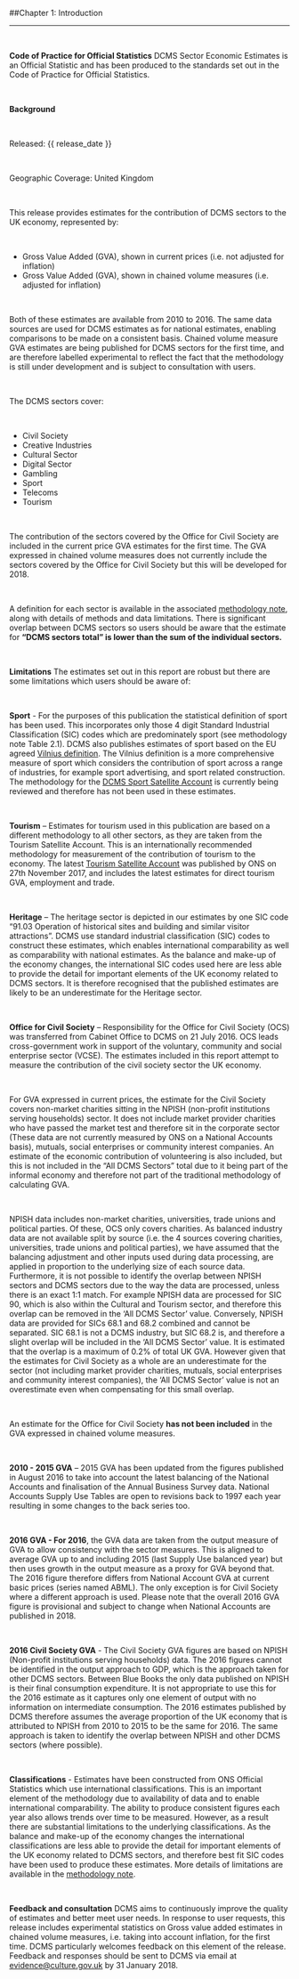 ##Chapter 1:	Introduction
***

&nbsp;

**Code of Practice for Official Statistics**
DCMS Sector Economic Estimates is an Official Statistic and has been produced to the standards set out in the Code of Practice for Official Statistics.

&nbsp;

**Background**

&nbsp;

Released: {{ release_date }}

&nbsp;

Geographic Coverage: United Kingdom 

&nbsp;

This release provides estimates for the contribution of DCMS sectors to the UK economy, represented by:

&nbsp;

* Gross Value Added (GVA), shown in current prices (i.e. not adjusted for inflation)
* Gross Value Added (GVA), shown in chained volume measures (i.e. adjusted for inflation)

&nbsp;

Both of these estimates are available from 2010 to 2016. The same data sources are used for DCMS estimates as for national estimates, enabling comparisons to be made on a consistent basis. Chained volume measure GVA estimates are being published for DCMS sectors for the first time, and are therefore labelled experimental to reflect the fact that the methodology is still under development and is subject to consultation with users. 

&nbsp;

The DCMS sectors cover:

&nbsp;

* Civil Society
* Creative Industries
* Cultural Sector
* Digital Sector
* Gambling
* Sport
* Telecoms
* Tourism

&nbsp;

The contribution of the sectors covered by the Office for Civil Society are included in the current price GVA estimates for the first time. The GVA expressed in chained volume measures does not currently include the sectors covered by the Office for Civil Society but this will be developed for 2018. 

&nbsp;

A definition for each sector is available in the associated [methodology note](https://www.gov.uk/government/publications/dcms-sectors-economic-estimates-methodology), along with details of methods and data limitations. There is significant overlap between DCMS sectors so users should be aware that the estimate for **“DCMS sectors total” is lower than the sum of the individual sectors.**

&nbsp;

**Limitations**
The estimates set out in this report are robust but there are some limitations which users should be aware of:

&nbsp;

**Sport** - For the purposes of this publication the statistical definition of sport has been used. This incorporates only those 4 digit Standard Industrial Classification (SIC) codes which are predominately sport (see methodology note Table 2.1). DCMS also publishes estimates of sport based on the EU agreed [Vilnius definition](https://ec.europa.eu/eurostat/documents/6921402/0/Vilnius+Definition+Sport+CPA2008+official+2013_09_19.pdf). The Vilnius definition is a more comprehensive measure of sport which considers the contribution of sport across a range of industries, for example sport advertising, and sport related construction. The methodology for the [DCMS Sport Satellite Account](https://www.gov.uk/government/collections/sport-satellite-account-for-the-uk-statistics) is currently being reviewed and therefore has not been used in these estimates.

&nbsp;

**Tourism** – Estimates for tourism used in this publication are based on a different methodology to all other sectors, as they are taken from the Tourism Satellite Account. This is an internationally recommended methodology for measurement of the contribution of tourism to the economy. The latest [Tourism Satellite Account](https://www.ons.gov.uk/releases/theuktourismsatelliteaccountuktsa2015) was published by ONS on 27th November 2017, and includes the latest estimates for direct tourism GVA, employment and trade.

&nbsp;

**Heritage** – The heritage sector is depicted in our estimates by one SIC code “91.03 Operation of historical sites and building and similar visitor attractions”. DCMS use standard industrial classification (SIC) codes to construct these estimates, which enables international comparability as well as comparability with national estimates. As the balance and make-up of the economy changes, the international SIC codes used here are less able to provide the detail for important elements of the UK economy related to DCMS sectors. It is therefore recognised that the published estimates are likely to be an underestimate for the Heritage sector.

&nbsp;

**Office for Civil Society** – Responsibility for the Office for Civil Society (OCS) was transferred from Cabinet Office to DCMS on 21 July 2016. OCS leads cross-government work in support of the voluntary, community and social enterprise sector (VCSE). The estimates included in this report attempt to measure the contribution of the civil society sector the UK economy. 

&nbsp;

For GVA expressed in current prices, the estimate for the Civil Society covers non-market charities sitting in the NPISH (non-profit institutions serving households) sector. It does not include market provider charities who have passed the market test and therefore sit in the corporate sector (These data are not currently measured by ONS on a National Accounts basis), mutuals, social enterprises or community interest companies. An estimate of the economic contribution of volunteering is also included, but this is not included in the “All DCMS Sectors” total due to it being part of the informal economy and therefore not part of the traditional methodology of calculating GVA. 

&nbsp;

NPISH data includes non-market charities, universities, trade unions and political parties. Of these, OCS only covers charities. As balanced industry data are not available split by source (i.e. the 4 sources covering charities, universities, trade unions and political parties), we have assumed that the balancing adjustment and other inputs used during data processing, are applied in proportion to the underlying size of each source data. Furthermore, it is not possible to identify the overlap between NPISH sectors and DCMS sectors due to the way the data are processed, unless there is an exact 1:1 match. For example NPISH data are processed for SIC 90, which is also within the Cultural and Tourism sector, and therefore this overlap can be removed in the ‘All DCMS Sector’ value. Conversely, NPISH data are provided for SICs 68.1 and 68.2 combined and cannot be separated. SIC 68.1 is not a DCMS industry, but SIC 68.2 is, and therefore a slight overlap will be included in the ‘All DCMS Sector’ value.  It is estimated that the overlap is a maximum of 0.2% of total UK GVA. However given that the estimates for Civil Society as a whole are an underestimate for the sector (not including market provider charities, mutuals, social enterprises and community interest companies), the ‘All DCMS Sector’ value is not an overestimate even when compensating for this small overlap.	

&nbsp;

An estimate for the Office for Civil Society **has not been included** in the GVA expressed in chained volume measures.

&nbsp;

**2010 - 2015 GVA** – 2015 GVA has been updated from the figures published in August 2016 to take into account the latest balancing of the National Accounts and finalisation of the Annual Business Survey data. National Accounts Supply Use Tables are open to revisions back to 1997 each year resulting in some changes to the back series too. 

&nbsp;

**2016 GVA - For 2016**, the GVA data are taken from the output measure of GVA to allow consistency with the sector measures. This is aligned to average GVA up to and including 2015 (last Supply Use balanced year) but then uses growth in the output measure as a proxy for GVA beyond that. The 2016 figure therefore differs from National Account GVA at current basic prices (series named ABML). The only exception is for Civil Society where a different approach is used. Please note that the overall 2016 GVA figure is provisional and subject to change when National Accounts are published in 2018.

&nbsp;

**2016 Civil Society GVA** - The Civil Society GVA figures are based on NPISH (Non-profit institutions serving households) data. The 2016 figures cannot be identified in the output approach to GDP, which is the approach taken for other DCMS sectors. Between Blue Books the only data published on NPISH is their final consumption expenditure. It is not appropriate to use this for the 2016 estimate as it captures only one element of output with no information on intermediate consumption. The 2016 estimates published by DCMS therefore assumes the average proportion of the UK economy that is attributed to NPISH from 2010 to 2015 to be the same for 2016. The same approach is taken to identify the overlap between NPISH and other DCMS sectors (where possible).  

&nbsp;

**Classifications** - Estimates have been constructed from ONS Official Statistics which use international classifications. This is an important element of the methodology due to availability of data and to enable international comparability. The ability to produce consistent figures each year also allows trends over time to be measured. However, as a result there are substantial limitations to the underlying classifications. As the balance and make-up of the economy changes the international classifications are less able to provide the detail for important elements of the UK economy related to DCMS sectors, and therefore best fit SIC codes have been used to produce these estimates. 
More details of limitations are available in the [methodology note](https://www.gov.uk/government/publications/dcms-sectors-economic-estimates-methodology). 

&nbsp;

**Feedback and consultation**
DCMS aims to continuously improve the quality of estimates and better meet user needs. In response to user requests, this release includes experimental statistics on Gross value added estimates in chained volume measures, i.e. taking into account inflation, for the first time. DCMS particularly welcomes feedback on this element of the release. Feedback and responses should be sent to DCMS via email at [evidence@culture.gov.uk](mailto:evidence@culture.gov.uk) by 31 January 2018.
